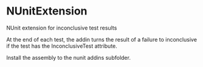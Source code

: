 # NUnitExtension
NUnit extension for inconclusive test results

At the end of each test, the addin turns the result of a failure to inconclusive if the test has the InconclusiveTest attribute.

Install the assembly to the nunit addins subfolder.